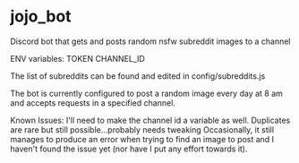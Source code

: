 # jojo_bot
Discord bot that gets and posts random nsfw subreddit images to a channel

ENV variables: 
TOKEN
CHANNEL_ID

The list of subreddits can be found and edited in config/subreddits.js

The bot is currently configured to post a random image every day at 8 am and accepts requests in a specified channel.  

Known Issues:
I'll need to make the channel id a variable as well.
Duplicates are rare but still possible...probably needs tweaking
Occasionally, it still manages to produce an error when trying to find an image to post and I haven't found the issue yet (nor have I put any effort towards it).
